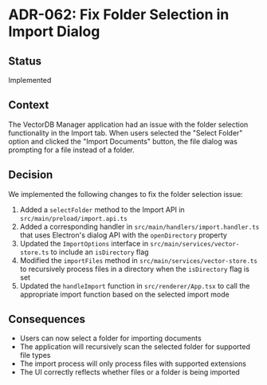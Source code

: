 # ADR-062: Fix Folder Selection in Import Dialog

## Status
Implemented

## Context
The VectorDB Manager application had an issue with the folder selection functionality in the Import tab. When users selected the "Select Folder" option and clicked the "Import Documents" button, the file dialog was prompting for a file instead of a folder.

## Decision
We implemented the following changes to fix the folder selection issue:

1. Added a `selectFolder` method to the Import API in `src/main/preload/import.api.ts`
2. Added a corresponding handler in `src/main/handlers/import.handler.ts` that uses Electron's dialog API with the `openDirectory` property
3. Updated the `ImportOptions` interface in `src/main/services/vector-store.ts` to include an `isDirectory` flag
4. Modified the `importFiles` method in `src/main/services/vector-store.ts` to recursively process files in a directory when the `isDirectory` flag is set
5. Updated the `handleImport` function in `src/renderer/App.tsx` to call the appropriate import function based on the selected import mode

## Consequences
- Users can now select a folder for importing documents
- The application will recursively scan the selected folder for supported file types
- The import process will only process files with supported extensions
- The UI correctly reflects whether files or a folder is being imported